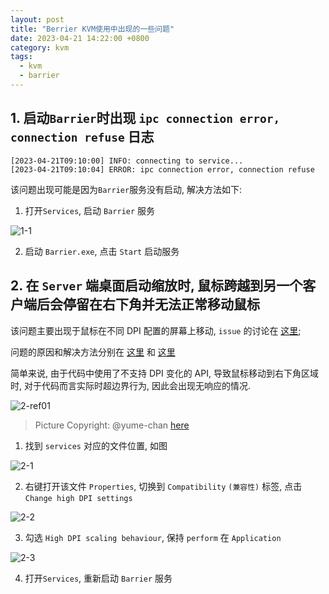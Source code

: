 ```yaml
---
layout: post
title: "Berrier KVM使用中出现的一些问题"
date: 2023-04-21 14:22:00 +0800
category: kvm
tags:
  - kvm
  - barrier
---
```


<!--
 friesi23.github.io (c) by weooh

 friesi23.github.io is licensed under a
 Creative Commons Attribution-ShareAlike 4.0 International License.

 You should have received a copy of the license along with this
 work. If not, see <http://creativecommons.org/licenses/by-sa/4.0/>.
-->

## 1. 启动`Barrier`时出现 `ipc connection error, connection refuse` 日志

```log
[2023-04-21T09:10:00] INFO: connecting to service...
[2023-04-21T09:10:04] ERROR: ipc connection error, connection refuse
```

该问题出现可能是因为`Barrier`服务没有启动, 解决方法如下:

1. 打开`Services`, 启动 `Barrier` 服务

![1-1](https://user-images.githubusercontent.com/20661034/233557727-b3b37fb4-fdb2-4d81-8cd6-8cc227f48afd.jpg)

2. 启动 `Barrier.exe`, 点击 `Start` 启动服务

## 2. 在 `Server` 端桌面启动缩放时, 鼠标跨越到另一个客户端后会停留在右下角并无法正常移动鼠标

该问题主要出现于鼠标在不同 DPI 配置的屏幕上移动, `issue` 的讨论在 [这里](https://github.com/debauchee/barrier/issues/94);

问题的原因和解决方法分别在 [这里](https://github.com/debauchee/barrier/issues/94#issuecomment-979628855) 和 [这里](https://github.com/debauchee/barrier/issues/94#issuecomment-934400562)

简单来说, 由于代码中使用了不支持 DPI 变化的 API, 导致鼠标移动到右下角区域时, 对于代码而言实际时超边界行为, 因此会出现无响应的情况.

![2-ref01](https://user-images.githubusercontent.com/1330321/143516839-1593e947-46ad-42de-9164-576fe8635a8c.png)

> Picture Copyright: @yume-chan [here](https://github.com/debauchee/barrier/issues/94#issuecomment-979628855)

1. 找到 `services` 对应的文件位置, 如图

![2-1](https://user-images.githubusercontent.com/20661034/233560061-84b3cd5e-0c38-4c04-9c6d-4daa85b33509.jpg)

2. 右键打开该文件 `Properties`, 切换到 `Compatibility` `(兼容性)` 标签, 点击 `Change high DPI settings`

![2-2](https://user-images.githubusercontent.com/20661034/233561010-8043de68-4b3f-4453-bfc9-d705180d6fd3.jpg)

3. 勾选 `High DPI scaling behaviour`, 保持 `perform` 在 `Application`

![2-3](https://user-images.githubusercontent.com/20661034/233561601-25e0a641-bc28-421a-b854-610757d96dd7.jpg)

4. 打开`Services`, 重新启动 `Barrier` 服务
